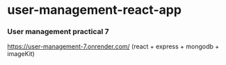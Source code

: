 # user-management-react-app

### User management practical 7

https://user-management-7.onrender.com/ (react + express + mongodb + imageKit)


